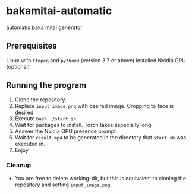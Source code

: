 # bakamitai-automatic
automatic baka mitai generator

## Prerequisites
Linux with `ffmpeg` and `python3` (version 3.7 or above) installed
Nvidia GPU (optional)

## Running the program
  1. Clone the repository.
  2. Replace `input_image.png` with desired image. Cropping to face is desired.
  3. Execute `bash ./start.sh`
  4. Wait for packages to install. Torch takes especially long.
  5. Answer the Nvidia GPU presence prompt.
  6. Wait for `result.mp4` to be generated in the directory that `start.sh` was executed in.
  7. Enjoy

### Cleanup
  * You are free to delete working-dir, but this is equivalent to cloning the repository and setting `input_image.png`.
